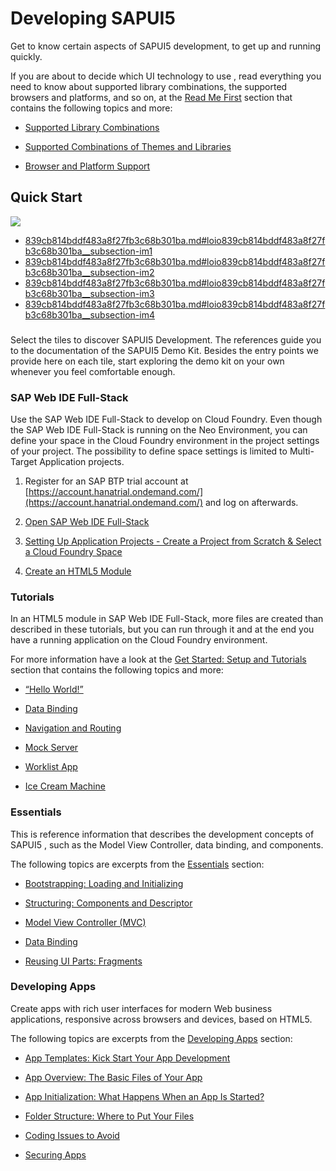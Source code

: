<!-- loio839cb814bddf483a8f27fb3c68b301ba -->

# Developing SAPUI5

Get to know certain aspects of SAPUI5 development, to get up and running quickly.



If you are about to decide which UI technology to use , read everything you need to know about supported library combinations, the supported browsers and platforms, and so on, at the [Read Me First](https://sapui5.hana.ondemand.com/#/topic/167193ced54c41c3961d7df3479d7bbe) section that contains the following topics and more:

-   [Supported Library Combinations](https://sapui5.hana.ondemand.com/#/topic/363cd16eba1f45babe3f661f321a7820)

-   [Supported Combinations of Themes and Libraries](https://sapui5.hana.ondemand.com/#/topic/38ff8c27b022475a92b591bcf6262551)

-   [Browser and Platform Support](https://sapui5.hana.ondemand.com/#/topic/74b59efa0eef48988d3b716bd0ecc933)




<a name="loio839cb814bddf483a8f27fb3c68b301ba__section_qmj_jv5_zcb"/>

## Quick Start

![](images/Image_Map_SAPUI5overview_6ee4d8c.png)

-   [839cb814bddf483a8f27fb3c68b301ba.md\#loio839cb814bddf483a8f27fb3c68b301ba\_\_subsection-im1](Developing_SAPUI5_839cb81.md#loio839cb814bddf483a8f27fb3c68b301ba__subsection-im1)
-   [839cb814bddf483a8f27fb3c68b301ba.md\#loio839cb814bddf483a8f27fb3c68b301ba\_\_subsection-im2](Developing_SAPUI5_839cb81.md#loio839cb814bddf483a8f27fb3c68b301ba__subsection-im2)
-   [839cb814bddf483a8f27fb3c68b301ba.md\#loio839cb814bddf483a8f27fb3c68b301ba\_\_subsection-im3](Developing_SAPUI5_839cb81.md#loio839cb814bddf483a8f27fb3c68b301ba__subsection-im3)
-   [839cb814bddf483a8f27fb3c68b301ba.md\#loio839cb814bddf483a8f27fb3c68b301ba\_\_subsection-im4](Developing_SAPUI5_839cb81.md#loio839cb814bddf483a8f27fb3c68b301ba__subsection-im4)



### 

Select the tiles to discover SAPUI5 Development. The references guide you to the documentation of the SAPUI5 Demo Kit. Besides the entry points we provide here on each tile, start exploring the demo kit on your own whenever you feel comfortable enough.



### SAP Web IDE Full-Stack

Use the SAP Web IDE Full-Stack to develop on Cloud Foundry. Even though the SAP Web IDE Full-Stack is running on the Neo Environment, you can define your space in the Cloud Foundry environment in the project settings of your project. The possibility to define space settings is limited to Multi-Target Application projects.

1.  Register for an SAP BTP trial account at [https://account.hanatrial.ondemand.com/](https://account.hanatrial.ondemand.com/) and log on afterwards.

2.  [Open SAP Web IDE Full-Stack](https://help.sap.com/viewer/DRAFT/825270ffffe74d9f988a0f0066ad59f0/CF/en-US/51321a804b1a4935b0ab7255447f5f84.html)

3.  [Setting Up Application Projects - Create a Project from Scratch & Select a Cloud Foundry Space](https://help.sap.com/viewer/DRAFT/825270ffffe74d9f988a0f0066ad59f0/CF/en-US/3b533e3723674fad90f94510b92f10af.html)

4.  [Create an HTML5 Module](https://help.sap.com/viewer/825270ffffe74d9f988a0f0066ad59f0/CF/en-US/ca3733f0bb5748c39568952e51f86d16.html)




### Tutorials

In an HTML5 module in SAP Web IDE Full-Stack, more files are created than described in these tutorials, but you can run through it and at the end you have a running application on the Cloud Foundry environment.

For more information have a look at the [Get Started: Setup and Tutorials](https://sapui5.hana.ondemand.com/#/topic/8b49fc198bf04b2d9800fc37fecbb218) section that contains the following topics and more:

-   [“Hello World!”](https://sapui5.hana.ondemand.com/#/topic/592f36fd077b45349a67dcb3efb46ab1)

-   [Data Binding](https://sapui5.hana.ondemand.com/#/topic/e5310932a71f42daa41f3a6143efca9c)

-   [Navigation and Routing](https://sapui5.hana.ondemand.com/#/topic/1b6dcd39a6a74f528b27ddb22f15af0d)

-   [Mock Server](https://sapui5.hana.ondemand.com/#/topic/3a9728ec31f94ca18a7d543ce419d85d)

-   [Worklist App](https://sapui5.hana.ondemand.com/#/topic/6a6a621c978145ad9eef2b221d2cf21d)

-   [Ice Cream Machine](https://sapui5.hana.ondemand.com/#/topic/e5b7f8a93e4b432198869b3ae75981b0)




### Essentials

This is reference information that describes the development concepts of SAPUI5 , such as the Model View Controller, data binding, and components.

The following topics are excerpts from the [Essentials](https://sapui5.hana.ondemand.com/#/topic/ec699e0817fb46a0817b0fa276a249f8) section:

-   [Bootstrapping: Loading and Initializing](https://sapui5.hana.ondemand.com/#/topic/a04b0d10fb494d1cb722b9e341b584ba)

-   [Structuring: Components and Descriptor](https://sapui5.hana.ondemand.com/#/topic/dc9e11c3889441429a60ee871da6f3cb)

-   [Model View Controller \(MVC\)](https://sapui5.hana.ondemand.com/#/topic/91f233476f4d1014b6dd926db0e91070)

-   [Data Binding](https://sapui5.hana.ondemand.com/#/topic/68b9644a253741e8a4b9e4279a35c247)

-   [Reusing UI Parts: Fragments](https://sapui5.hana.ondemand.com/#/topic/36a5b130076e4b4aac2c27eebf324909)




### Developing Apps

Create apps with rich user interfaces for modern Web business applications, responsive across browsers and devices, based on HTML5.

The following topics are excerpts from the [Developing Apps](https://sapui5.hana.ondemand.com/#/topic/23cfd955f58142389fa7c9097e11559c) section:

-   [App Templates: Kick Start Your App Development](https://sapui5.hana.ondemand.com/#/topic/a460a7348a6c431a8bd967ab9fb8d918)

-   [App Overview: The Basic Files of Your App](https://sapui5.hana.ondemand.com/#/topic/28b59ca857044a7890a22aec8cf1fee9)

-   [App Initialization: What Happens When an App Is Started?](https://sapui5.hana.ondemand.com/#/topic/d2f58695fce3476f92fdfc07c9e8f7c6)

-   [Folder Structure: Where to Put Your Files](https://sapui5.hana.ondemand.com/#/topic/003f755d46d34dd1bbce9ffe08c8d46a)

-   [Coding Issues to Avoid](https://sapui5.hana.ondemand.com/#/topic/387787232c214b42954f18c93a28560a)

-   [Securing Apps](https://sapui5.hana.ondemand.com/#/topic/91f3d8706f4d1014b6dd926db0e91070)


